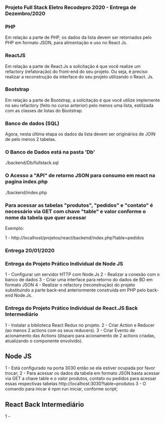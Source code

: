 ### Projeto Full Stack Eletro Recodepro 2020 - Entrega de Dezembro/2020

### PHP

Em relação a parte de PHP, os dados da lista devem ser retornados pelo PHP em formato JSON, para alimentação e uso no React Js.

### ReactJS

Em relação a parte de React.Js a solicitação é que você realize um refactory (refatoração) do front-end do seu projeto. Ou seja, é preciso realizar a reconstrução da interface do seu projeto utilizando o React. Js.

### Bootstrap

Em relação a parte de Bootstrap, a solicitação é que você utilize implemente no seu refactory (feito no curso anterior) pelo menos uma lista, estilizada com as classes de listas do Bootstrap.

### Banco de dados (SQL)

Agora, nesta última etapa os dados da lista devem ser originários de JOIN de pelo menos 2 tabelas.

### O Banco de Dados está na pasta 'Db'

./backend/Db/fullstack.sql

### O Acesso a "API" de retorno JSON para consumo em react na pagina index.php

./backend/index.php

### Para acessar as tabelas "produtos", "pedidos" e "contato" é necessário via GET com chave "table" e valor conforme o nome da tabela que quer acessar

Exemplo:

1 - http://localhost/projetos/react/backend/index.php?table=pedidos

### Entrega 20/01/2020

### Entrega do Projeto Prático Individual de Node JS

1 - Configurar um servidor HTTP com Node.Js
2 - Realizar a conexão com o banco de dados
3 - Criar uma interface para retorno do dados de BD em formato JSON
4 - Realizar o refactory (reconstrução) do projeto substituindo a parte back-end anteriormente construída em PHP pelo back-end Node.Js.

### Entrega do Projeto Prático Individual de React.JS Back Intermediário

1 - Instalar a biblioteca React Redux no projeto.
2 - Criar Action e Reducer (ao menos 2 actions com os seus reducers).
3 - Criar Evento de acionamento das Actions (disparo para acionamento de 2 actions criadas, atualizando o componente envolvido).


## Node JS

1 - Está configurado na porta 3030 então se ela estiver ocupada por favor trocar;
2 - Para acessar os dados da tabela em formato JSON basta acessar via GET a chave table e o valor produtos, contato ou pedidos para acessar essas respectivas tabelas http://localhost:3030?table=produtos
3 - O comando para inicar é npm run iniciar, conforme script;

## React Back Intermediário

1 - 